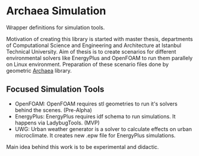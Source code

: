 # Archaea Simulation

Wrapper definitions for simulation tools.

Motivation of creating this library is started with master thesis, departments of Computational
Science and Engineering and Architecture at Istanbul Technical University. 
Aim of thesis is to create scenarios for different environmental
solvers like EnergyPlus and OpenFOAM to run them parallely on Linux environment.
Preparation of these scenario files done by geometric [Archaea](https://github.com/archaeans/archaea) library.


## Focused Simulation Tools

- OpenFOAM: OpenFOAM requires stl geometries to run it's solvers
behind the scenes. (Pre-Alpha)
- EnergyPlus: EnergyPlus requires idf schema to run simulations. It happens via LadybugTools. (MVP)
- UWG: Urban weather generator is a solver to calculate effects on urban microclimate.
It creates new .epw file for EnergyPlus simulations.

Main idea behind this work is to be experimental and didactic. 
